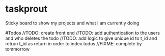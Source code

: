 # taskprout
Sticky board to show my projects and what i am currently doing


#Todos
//TODO: create front end
//TODO: add authentication to the users and who deletes the todo
//TODO: add logic to give unique id to t_id and retrun t_id as return in order to index todos
//FIXME: complete by tommorrow


